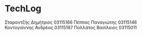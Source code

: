 # TechLog
Σταραντζής Δημήτριος 03115166
Πέππας Παναγιώτης 03115146
Κοντογιάννης Ανδρέας 03115187
Πολλάτος Βασίλειος 03115011
